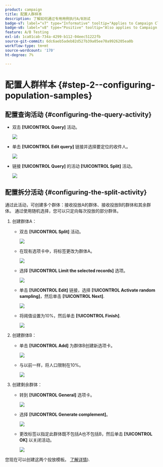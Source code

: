 ```yaml
---
product: campaign
title: 配置人群样本
description: 了解如何通过专用用例执行A/B测试
badge-v7: label="v7" type="Informative" tooltip="Applies to Campaign Classic v7"
badge-v8: label="v8" type="Positive" tooltip="Also applies to Campaign v8"
feature: A/B Testing
exl-id: 1ca01cab-734a-4299-b112-04eec51222fb
source-git-commit: 6dc6aeb5adeb82d527b39a05ee70a9926205ea0b
workflow-type: tm+mt
source-wordcount: '170'
ht-degree: 7%

---
```


# 配置人群样本 {#step-2--configuring-population-samples}



## 配置查询活动 {#configuring-the-query-activity}

* 双击 **[!UICONTROL Query]** 活动。

   ![](assets/use_case_abtesting_createrecipients_001.png)

* 单击 **[!UICONTROL Edit query]** 链接并选择要定位的收件人。

   ![](assets/use_case_abtesting_createrecipients_002.png)

* 链接 **[!UICONTROL Query]** 的活动 **[!UICONTROL Split]** 活动。

   ![](assets/use_case_abtesting_createrecipients_003.png)

## 配置拆分活动 {#configuring-the-split-activity}

通过此活动，可创建多个群体：接收投放A的群体、接收投放B的群体和其余群体。 通过使用随机选择，您可以只定向每次投放的部分群体。

1. 创建群体A：

   * 双击 **[!UICONTROL Split]** 活动。

      ![](assets/use_case_abtesting_createrecipients_004.png)

   * 在现有选项卡中，将标签更改为群体A。

      ![](assets/use_case_abtesting_createrecipients_005.png)

   * 选择 **[!UICONTROL Limit the selected records]** 选项。

      ![](assets/use_case_abtesting_createrecipients_006.png)

   * 单击 **[!UICONTROL Edit]** 链接，选择 **[!UICONTROL Activate random sampling]**，然后单击 **[!UICONTROL Next]**.

      ![](assets/use_case_abtesting_createrecipients_007.png)

   * 将阈值设置为10%，然后单击 **[!UICONTROL Finish]**.

      ![](assets/use_case_abtesting_createrecipients_008.png)

1. 创建群体B：

   * 单击 **[!UICONTROL Add]** 为群体B创建新选项卡。

      ![](assets/use_case_abtesting_createrecipients_009.png)

   * 与以前一样，将人口限制在10%。

      ![](assets/use_case_abtesting_createrecipients_010.png)

1. 创建剩余群体：

   * 转到 **[!UICONTROL General]** 选项卡。

      ![](assets/use_case_abtesting_createrecipients_011.png)

   * 选择 **[!UICONTROL Generate complement]**。

      ![](assets/use_case_abtesting_createrecipients_012.png)

   * 更改标签以指定此群体既不包括A也不包括B，然后单击 **[!UICONTROL OK]** 以关闭活动。

      ![](assets/use_case_abtesting_createrecipients_013.png)

您现在可以创建这两个投放模板。 [了解详情](a-b-testing-uc-delivery-templates.md)).
